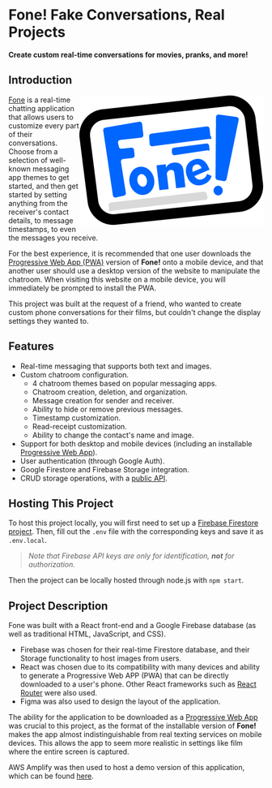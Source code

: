 # Fone! Fake Conversations, Real Projects

<b>Create custom real-time conversations for movies, pranks, and more!</b>


## Introduction

> <img src="src/assets/logo.png" align="right"/>


[Fone](https://main.df41y9bj358vt.amplifyapp.com) is a real-time chatting application that allows users to customize every part of their conversations. 
Choose from a selection of well-known messaging app themes to get started, and then get started by setting anything
from the receiver's contact details, to message timestamps, to even the messages you receive. 

For the best experience, it is recommended that one user downloads the [Progressive Web App (PWA)](https://developer.mozilla.org/en-US/docs/Web/Progressive_web_apps) version of **Fone!** onto a mobile device, and that another user should use a desktop version of the website to manipulate the chatroom. When visiting this website on a mobile device, you will immediately be prompted to install the PWA.

This project was built at the request of a friend, who wanted to create custom phone conversations for their films, but 
couldn't change the display settings they wanted to.


## Features

- Real-time messaging that supports both text and images.
- Custom chatroom configuration.
  - 4 chatroom themes based on popular messaging apps.
  - Chatroom creation, deletion, and organization.
  - Message creation for sender and receiver.
  - Ability to hide or remove previous messages.
  - Timestamp customization.
  - Read-receipt customization.
  - Ability to change the contact's name and image.
- Support for both desktop and mobile devices (including an installable [Progressive Web App](https://developer.mozilla.org/en-US/docs/Web/Progressive_web_apps)).
- User authentication (through Google Auth).
- Google Firestore and Firebase Storage integration.
- CRUD storage operations, with a [public API](Database.md).




## Hosting This Project
To host this project locally, you will first need to set up a [Firebase Firestore project](https://firebase.google.com/products/firestore).  Then, fill out the `.env` file with the corresponding keys and save it as `.env.local`. 

> *Note that Firebase API keys are only for identification, **not** for authorization.*

Then the project can be locally hosted through node.js with `npm start`.


## Project Description

Fone was built with a React front-end and a Google Firebase database (as well as traditional HTML, JavaScript, and CSS).
- Firebase was chosen for their real-time Firestore database, and their Storage functionality to host images from users.
- React was chosen due to its compatibility with many devices and ability to generate a Progressive Web APP (PWA) that can be directly downloaded to a user's phone. Other React frameworks such as [React Router](https://reactrouter.com/en/main) were also used.
- Figma was also used to design the layout of the application.

The ability for the application to be downloaded as a [Progressive Web App](https://developer.mozilla.org/en-US/docs/Web/Progressive_web_apps) was crucial to this project, as
the format of the installable version of **Fone!** makes the app almost indistinguishable from real texting services on mobile devices. This allows the app to seem more realistic in settings like film where the entire screen is captured. 

AWS Amplify was then used to host a demo version of this application, which can be found [here](https://main.dtrjhr0w2mwu1.amplifyapp.com).
